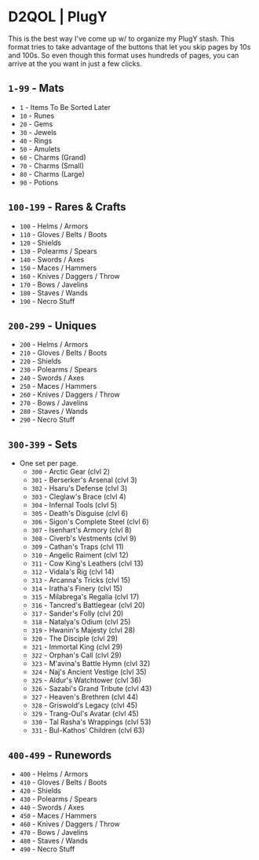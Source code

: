 # D2QOL | PlugY

This is the best way I've come up w/ to organize my PlugY stash.  This format tries to take advantage of the buttons that let you skip pages by 10s and 100s.  So even though this format uses hundreds of pages, you can arrive at the you want in just a few clicks.

## ``1-99`` - Mats

- ``1`` - Items To Be Sorted Later
- ``10`` - Runes
- ``20`` - Gems
- ``30`` - Jewels
- ``40`` - Rings
- ``50`` - Amulets
- ``60`` - Charms (Grand)
- ``70`` - Charms (Small)
- ``80`` - Charms (Large)
- ``90`` - Potions

## ``100-199`` - Rares & Crafts

- ``100`` - Helms / Armors
- ``110`` - Gloves / Belts / Boots
- ``120`` - Shields
- ``130`` - Polearms / Spears
- ``140`` - Swords / Axes
- ``150`` - Maces / Hammers
- ``160`` - Knives / Daggers / Throw
- ``170`` - Bows / Javelins
- ``180`` - Staves / Wands
- ``190`` - Necro Stuff

## ``200-299`` - Uniques

- ``200`` - Helms / Armors
- ``210`` - Gloves / Belts / Boots
- ``220`` - Shields
- ``230`` - Polearms / Spears
- ``240`` - Swords / Axes
- ``250`` - Maces / Hammers
- ``260`` - Knives / Daggers / Throw
- ``270`` - Bows / Javelins
- ``280`` - Staves / Wands
- ``290`` - Necro Stuff

## ``300-399`` - Sets

- One set per page.
	- ``300`` - Arctic Gear (clvl 2)
	- ``301`` - Berserker's Arsenal (clvl 3)
	- ``302`` - Hsaru's Defense (clvl 3)
	- ``303`` - Cleglaw's Brace (clvl 4)
	- ``304`` - Infernal Tools (clvl 5)
	- ``305`` - Death's Disguise (clvl 6)
	- ``306`` - Sigon's Complete Steel (clvl 6)
	- ``307`` - Isenhart's Armory (clvl 8)
	- ``308`` - Civerb's Vestments (clvl 9)
	- ``309`` - Cathan's Traps (clvl 11)
	- ``310`` - Angelic Raiment (clvl 12)
	- ``311`` - Cow King's Leathers (clvl 13)
	- ``312`` - Vidala's Rig (clvl 14)
	- ``313`` - Arcanna's Tricks (clvl 15)
	- ``314`` - Iratha's Finery (clvl 15)
	- ``315`` - Milabrega's Regalia (clvl 17)
	- ``316`` - Tancred's Battlegear (clvl 20)
	- ``317`` - Sander's Folly (clvl 20)
	- ``318`` - Natalya's Odium (clvl 25)
	- ``319`` - Hwanin's Majesty (clvl 28)
	- ``320`` - The Disciple (clvl 29)
	- ``321`` - Immortal King (clvl 29)
	- ``322`` - Orphan's Call (clvl 29)
	- ``323`` - M'avina's Battle Hymn (clvl 32)
	- ``324`` - Naj's Ancient Vestige (clvl 35)
	- ``325`` - Aldur's Watchtower (clvl 36)
	- ``326`` - Sazabi's Grand Tribute (clvl 43)
	- ``327`` - Heaven's Brethren (clvl 44)
	- ``328`` - Griswold's Legacy (clvl 45)
	- ``329`` - Trang-Oul's Avatar (clvl 45)
	- ``330`` - Tal Rasha's Wrappings (clvl 53)
	- ``331`` - Bul-Kathos' Children (clvl 63)

## ``400-499`` - Runewords

- ``400`` - Helms / Armors
- ``410`` - Gloves / Belts / Boots
- ``420`` - Shields
- ``430`` - Polearms / Spears
- ``440`` - Swords / Axes
- ``450`` - Maces / Hammers
- ``460`` - Knives / Daggers / Throw
- ``470`` - Bows / Javelins
- ``480`` - Staves / Wands
- ``490`` - Necro Stuff